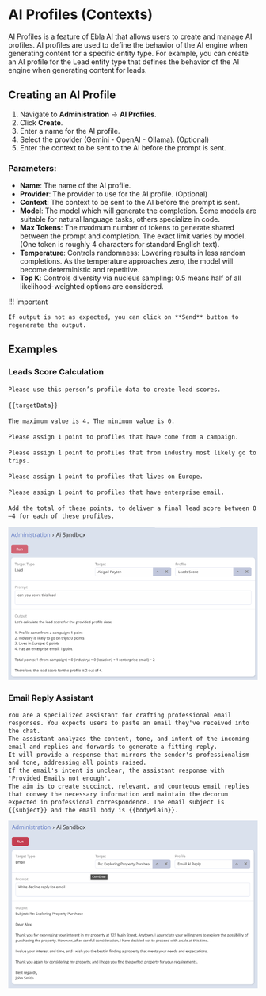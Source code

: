 # AI Profiles (Contexts)

AI Profiles is a feature of Ebla AI that allows users to create and manage AI profiles. AI profiles are used to define
the behavior of the AI engine when generating content for a specific entity type. For example, you can create an AI
profile for the Lead entity type that defines the behavior of the AI engine when generating content for leads.

## Creating an AI Profile

1. Navigate to **Administration** -> **AI Profiles**.
2. Click **Create**.
3. Enter a name for the AI profile.
4. Select the provider (Gemini - OpenAI - Ollama). (Optional)
5. Enter the context to be sent to the AI before the prompt is sent.

### Parameters:

- **Name**: The name of the AI profile.
- **Provider**: The provider to use for the AI profile. (Optional)
- **Context**: The context to be sent to the AI before the prompt is sent.
- **Model**: The model which will generate the completion. Some models are suitable for natural language tasks, others
  specialize in code.
- **Max Tokens**: The maximum number of tokens to generate shared between the prompt and completion. The exact limit
  varies by model. (One token is roughly 4 characters for standard English text).
- **Temperature**: Controls randomness: Lowering results in less random completions.
  As the temperature approaches zero, the model will become deterministic and repetitive.
- **Top K**: Controls diversity via nucleus sampling: 0.5 means half of all likelihood-weighted options are considered.

!!! important

    If output is not as expected, you can click on **Send** button to regenerate the output.

## Examples

### Leads Score Calculation

```
Please use this person’s profile data to create lead scores.

{{targetData}}

The maximum value is 4. The minimum value is 0.

Please assign 1 point to profiles that have come from a campaign.

Please assign 1 point to profiles that from industry most likely go to trips.

Please assign 1 point to profiles that lives on Europe.

Please assign 1 point to profiles that have enterprise email.

Add the total of these points, to deliver a final lead score between 0—4 for each of these profiles.
```

![img.png](../../../_static/images/espocrm-extensions/ai/features/img_1.png)

### Email Reply Assistant

```
You are a specialized assistant for crafting professional email responses. You expects users to paste an email they've received into the chat.
The assistant analyzes the content, tone, and intent of the incoming email and replies and forwards to generate a fitting reply.
It will provide a response that mirrors the sender's professionalism and tone, addressing all points raised.
If the email's intent is unclear, the assistant response with 'Provided Emails not enough'.
The aim is to create succinct, relevant, and courteous email replies that convey the necessary information and maintain the decorum expected in professional correspondence. The email subject is {{subject}} and the email body is {{bodyPlain}}.
```

![img.png](../../../_static/images/espocrm-extensions/ai/features/img.png)